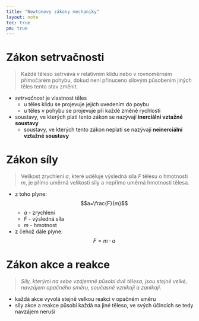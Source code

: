 ```yaml
---
title: "Newtonovy zákony mechaniky"
layout: note
toc: true
pm: true
---
```

# Zákon setrvačnosti
> Každé těleso setrvává v relativním klidu nebo v rovnoměrném přímočarém pohybu, dokud není přinuceno silovým působením jiných těles tento stav změnit.
- _setrvačnost_ je vlastnost těles
    - u těles klidu se projevuje jejich uvedením do poybu
    - u těles v pohybu se projevuje při každé změně rychlosti
- soustavy, ve kterých platí tento zákon se nazývají **inerciální vztažné soustavy**
    - soustavy, ve kterých tento zákon neplatí se nazývají **neinerciální vztažné soustavy**
# Zákon síly
> Velikost zrychlení $a$, které uděluje výsledná síla $F$ tělesu o hmotnosti $m$, je přímo uměrná velikosti síly a nepřímo uměrná hmotnosti tělesa.
- z toho plyne:
$$a=\frac{F}{m}$$
    - $a$ - zrychlení
    - $F$ - výsledná síla
    - $m$ - hmotnost
- z čehož dále plyne:
$$F=m\cdot{a}$$
# Zákon akce a reakce
> _Síly, kterými na sebe vzájemně působí dvě tělesa, jsou stejně velké, navzájem opačného směru, současně vznikají a zanikají._
- každá akce vyvolá stejně velkou reakci v opačném směru
- síly akce a reakce působí každá na jiné těleso, ve svých účincích se tedy navzájem neruší